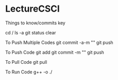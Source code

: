 # LectureCSCI

Things to know/commits key

cd <file Name>/
ls -a
git status
clear

To Push Multiple Codes
git commit -a-m "<commit message>"
git push

To Push Code
git add <file name>
git commit -m "<commit message>"
git push

To Pull Code
git pull <Repository URL>

To Run Code
g++ <file name> -o <file output name>
./<file output name>
